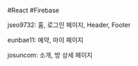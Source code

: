 #React #Firebase

jseo9732: 홈, 로그인 페이지, Header, Footer

eunbae11: 예약, 마이 페이지

josuncom: 소개, 방 상세 페이지
